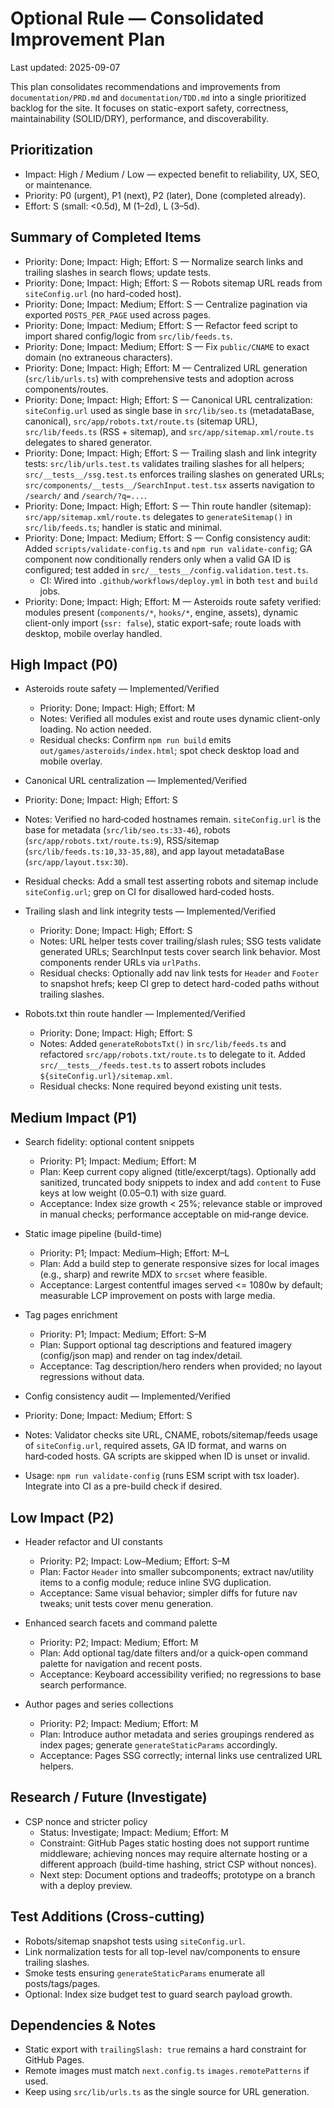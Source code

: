 # Optional Rule — Consolidated Improvement Plan

Last updated: 2025-09-07

This plan consolidates recommendations and improvements from `documentation/PRD.md` and `documentation/TDD.md` into a single prioritized backlog for the site. It focuses on static-export safety, correctness, maintainability (SOLID/DRY), performance, and discoverability.

## Prioritization

- Impact: High / Medium / Low — expected benefit to reliability, UX, SEO, or maintenance.
- Priority: P0 (urgent), P1 (next), P2 (later), Done (completed already).
- Effort: S (small: <0.5d), M (1–2d), L (3–5d).

## Summary of Completed Items

- Priority: Done; Impact: High; Effort: S — Normalize search links and trailing slashes in search flows; update tests.
- Priority: Done; Impact: High; Effort: S — Robots sitemap URL reads from `siteConfig.url` (no hard-coded host).
- Priority: Done; Impact: Medium; Effort: S — Centralize pagination via exported `POSTS_PER_PAGE` used across pages.
- Priority: Done; Impact: Medium; Effort: S — Refactor feed script to import shared config/logic from `src/lib/feeds.ts`.
- Priority: Done; Impact: Medium; Effort: S — Fix `public/CNAME` to exact domain (no extraneous characters).
- Priority: Done; Impact: High; Effort: M — Centralized URL generation (`src/lib/urls.ts`) with comprehensive tests and adoption across components/routes.
- Priority: Done; Impact: High; Effort: S — Canonical URL centralization: `siteConfig.url` used as single base in `src/lib/seo.ts` (metadataBase, canonical), `src/app/robots.txt/route.ts` (sitemap URL), `src/lib/feeds.ts` (RSS + sitemap), and `src/app/sitemap.xml/route.ts` delegates to shared generator.
- Priority: Done; Impact: High; Effort: S — Trailing slash and link integrity tests: `src/lib/urls.test.ts` validates trailing slashes for all helpers; `src/__tests__/ssg.test.ts` enforces trailing slashes on generated URLs; `src/components/__tests__/SearchInput.test.tsx` asserts navigation to `/search/` and `/search/?q=...`.
- Priority: Done; Impact: High; Effort: S — Thin route handler (sitemap): `src/app/sitemap.xml/route.ts` delegates to `generateSitemap()` in `src/lib/feeds.ts`; handler is static and minimal.
- Priority: Done; Impact: Medium; Effort: S — Config consistency audit: Added `scripts/validate-config.ts` and `npm run validate-config`; GA component now conditionally renders only when a valid GA ID is configured; test added in `src/__tests__/config.validation.test.ts`.
  - CI: Wired into `.github/workflows/deploy.yml` in both `test` and `build` jobs.
- Priority: Done; Impact: High; Effort: M — Asteroids route safety verified: modules present (`components/*`, `hooks/*`, engine, assets), dynamic client-only import (`ssr: false`), static export-safe; route loads with desktop, mobile overlay handled.

## High Impact (P0)

- Asteroids route safety — Implemented/Verified
  - Priority: Done; Impact: High; Effort: M
  - Notes: Verified all modules exist and route uses dynamic client-only loading. No action needed.
  - Residual checks: Confirm `npm run build` emits `out/games/asteroids/index.html`; spot check desktop load and mobile overlay.

 - Canonical URL centralization — Implemented/Verified
  - Priority: Done; Impact: High; Effort: S
  - Notes: Verified no hard‑coded hostnames remain. `siteConfig.url` is the base for metadata (`src/lib/seo.ts:33-46`), robots (`src/app/robots.txt/route.ts:9`), RSS/sitemap (`src/lib/feeds.ts:10,33-35,88`), and app layout metadataBase (`src/app/layout.tsx:30`).
  - Residual checks: Add a small test asserting robots and sitemap include `siteConfig.url`; grep on CI for disallowed hard‑coded hosts.

- Trailing slash and link integrity tests — Implemented/Verified
  - Priority: Done; Impact: High; Effort: S
  - Notes: URL helper tests cover trailing/slash rules; SSG tests validate generated URLs; SearchInput tests cover search link behavior. Most components render URLs via `urlPaths`.
  - Residual checks: Optionally add nav link tests for `Header` and `Footer` to snapshot hrefs; keep CI grep to detect hard-coded paths without trailing slashes.

- Robots.txt thin route handler — Implemented/Verified
  - Priority: Done; Impact: High; Effort: S
  - Notes: Added `generateRobotsTxt()` in `src/lib/feeds.ts` and refactored `src/app/robots.txt/route.ts` to delegate to it. Added `src/__tests__/feeds.test.ts` to assert robots includes `${siteConfig.url}/sitemap.xml`.
  - Residual checks: None required beyond existing unit tests.

## Medium Impact (P1)

- Search fidelity: optional content snippets
  - Priority: P1; Impact: Medium; Effort: M
  - Plan: Keep current copy aligned (title/excerpt/tags). Optionally add sanitized, truncated body snippets to index and add `content` to Fuse keys at low weight (0.05–0.1) with size guard.
  - Acceptance: Index size growth < 25%; relevance stable or improved in manual checks; performance acceptable on mid‑range device.

- Static image pipeline (build-time)
  - Priority: P1; Impact: Medium–High; Effort: M–L
  - Plan: Add a build step to generate responsive sizes for local images (e.g., sharp) and rewrite MDX to `srcset` where feasible.
  - Acceptance: Largest contentful images served <= 1080w by default; measurable LCP improvement on posts with large media.

- Tag pages enrichment
  - Priority: P1; Impact: Medium; Effort: S–M
  - Plan: Support optional tag descriptions and featured imagery (config/json map) and render on tag index/detail.
  - Acceptance: Tag description/hero renders when provided; no layout regressions without data.

 - Config consistency audit — Implemented/Verified
  - Priority: Done; Impact: Medium; Effort: S
  - Notes: Validator checks site URL, CNAME, robots/sitemap/feeds usage of `siteConfig.url`, required assets, GA ID format, and warns on hard‑coded hosts. GA scripts are skipped when ID is unset or invalid.
  - Usage: `npm run validate-config` (runs ESM script with tsx loader). Integrate into CI as a pre-build check if desired.

## Low Impact (P2)

- Header refactor and UI constants
  - Priority: P2; Impact: Low–Medium; Effort: S–M
  - Plan: Factor `Header` into smaller subcomponents; extract nav/utility items to a config module; reduce inline SVG duplication.
  - Acceptance: Same visual behavior; simpler diffs for future nav tweaks; unit tests cover menu generation.

- Enhanced search facets and command palette
  - Priority: P2; Impact: Medium; Effort: M
  - Plan: Add optional tag/date filters and/or a quick-open command palette for navigation and recent posts.
  - Acceptance: Keyboard accessibility verified; no regressions to base search performance.

- Author pages and series collections
  - Priority: P2; Impact: Medium; Effort: M
  - Plan: Introduce author metadata and series groupings rendered as index pages; generate `generateStaticParams` accordingly.
  - Acceptance: Pages SSG correctly; internal links use centralized URL helpers.

## Research / Future (Investigate)

- CSP nonce and stricter policy
  - Status: Investigate; Impact: Medium; Effort: M
  - Constraint: GitHub Pages static hosting does not support runtime middleware; achieving nonces may require alternate hosting or a different approach (build-time hashing, strict CSP without nonces).
  - Next step: Document options and tradeoffs; prototype on a branch with a deploy preview.

## Test Additions (Cross-cutting)

- Robots/sitemap snapshot tests using `siteConfig.url`.
- Link normalization tests for all top-level nav/components to ensure trailing slashes.
- Smoke tests ensuring `generateStaticParams` enumerate all posts/tags/pages.
- Optional: Index size budget test to guard search payload growth.

## Dependencies & Notes

- Static export with `trailingSlash: true` remains a hard constraint for GitHub Pages.
- Remote images must match `next.config.ts` `images.remotePatterns` if used.
- Keep using `src/lib/urls.ts` as the single source for URL generation.
